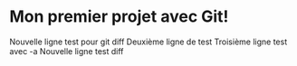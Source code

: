 # Mon premier projet avec Git!
Nouvelle ligne test pour git diff
Deuxième ligne de test
Troisième ligne test avec -a
Nouvelle ligne test diff
